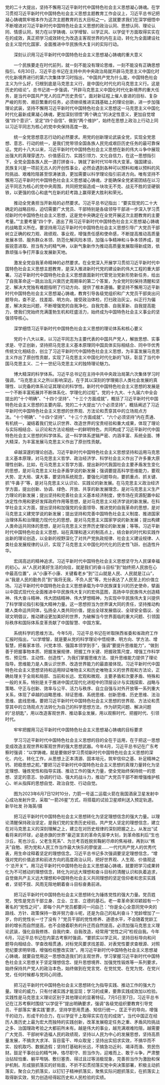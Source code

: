 党的二十大提出，坚持不懈用习近平新时代中国特色社会主义思想凝心铸魂。在学习贯彻习近平新时代中国特色社会主义思想主题教育工作会议上，习近平总书记把凝心铸魂筑牢根本作为这次主题教育的五大目标之一。这就要求我们在深学细悟中不断增进对习近平新时代中国特色社会主义思想的政治认同、思想认同、理论认同、情感认同，努力在以学铸魂、以学增智、以学正风、以学促干方面取得实实在在的成效，真正把学习成效转化为改造主客观世界的内在主动，转化为全面建设社会主义现代化国家、全面推进中华民族伟大复兴的实际行动。

　　深刻认识用习近平新时代中国特色社会主义思想凝心铸魂的重大意义

　　一个民族要走在时代前列，就一刻不能没有理论思维，一刻不能没有正确思想指引。6月30日，习近平总书记在主持中共中央政治局就开辟马克思主义中国化时代化新境界进行的第六次集体学习时指出，“中国共产党为什么能，中国特色社会主义为什么好，归根到底是马克思主义行，是中国化时代化的马克思主义行。这是历史的结论”。总书记进一步强调，“开辟马克思主义中国化时代化新境界的重大任务，是当代中国共产党人的庄严历史责任”。面对新征程上催人奋进的目标、复杂严峻的形势、艰巨繁重的任务，必须继续推进实践基础上的理论创新，进一步加强理论武装，坚持不懈用习近平新时代中国特色社会主义思想这一马克思主义中国化时代化最新成果凝心铸魂，更加深刻领悟“两个确立”的决定性意义，更加自觉增强“四个意识”、坚定“四个自信”、做到“两个维护”，始终在思想上政治上行动上同以习近平同志为核心的党中央保持高度一致。

　　统一全党思想意志行动的必然要求。用党的创新理论武装全党，实现全党思想、意志、行动的统一，是我们党带领全国各族人民完成艰巨历史任务的最可靠保证。党的十八大以来，习近平新时代中国特色社会主义思想在新的伟大斗争中展现出强大的真理穿透力、价值感召力、实践引领力、文化自信力，在这一思想指引下，全党全国各族人民一道打拼奋斗，铸就了新时代10年伟大变革。强国建设、民族复兴是一项前无古人的开创性事业，必然会遇到各种可以预料和难以预料的风险挑战、艰难险阻甚至惊涛骇浪，更加需要以科学理论指引前进方向。唯有坚持不懈用习近平新时代中国特色社会主义思想凝心铸魂，才能确保全党紧密团结在以习近平同志为核心的党中央周围，共同把党锻造成一块攻无不克、战无不胜的坚硬钢铁，以更强的信心和底气在新的赶考路上赢得更大胜利和荣光。

　　推动全党勇担当开新局的必然要求。习近平总书记指出：“要实现党的二十大确定的战略目标，迫切需要广大党员、干部特别是各级领导干部进一步深入学习贯彻新时代中国特色社会主义思想，这是党中央确定在全党开展这次主题教育的主要考量。”“主要考量”四个字，道出了用习近平新时代中国特色社会主义思想凝心铸魂的战略意义所在。要坚持用习近平新时代中国特色社会主义思想引导广大党员干部树立正确的权力观、政绩观、事业观，增强责任感和使命感，不断提高推动高质量发展本领、服务群众本领、防范化解风险本领，加强斗争精神和斗争本领养成，提振锐意进取、担当有为的精气神，以新气象新作为推动高质量发展取得新成效，依靠顽强斗争打开事业发展新天地。


　　激发全党自我革命精神的必然要求。在全党深入开展学习贯彻习近平新时代中国特色社会主义思想主题教育，是深入推进新时代党的建设新的伟大工程的重大部署。习近平新时代中国特色社会主义思想直面新时代管党治党新形势新任务，给出了自我革命这一跳出治乱兴衰历史周期率的第二个答案，为全党时刻保持清醒和坚定、解决大党独有难题指明了行动方向、提供了根本遵循。要坚持不懈用习近平新时代中国特色社会主义思想凝心铸魂，教育引导各级党组织和广大党员干部突出问题导向，查不足、找差距、明方向，接受政治体检，打扫政治灰尘，纠正行为偏差，解决突出问题，不断增强党的自我净化、自我完善、自我革新、自我提高能力，使我们党始终充满蓬勃生机和旺盛活力，始终成为中国特色社会主义事业的坚强领导核心。

　　深学细悟习近平新时代中国特色社会主义思想的理论体系和核心要义

　　党的十八大以来，以习近平同志为主要代表的中国共产党人，解放思想、实事求是、守正创新，坚持把马克思主义基本原理同中国具体实际相结合、同中华优秀传统文化相结合，创立了习近平新时代中国特色社会主义思想，为丰富发展马克思主义作出了原创性贡献，实现了马克思主义中国化时代化新的飞跃，彰显了当代中国马克思主义、二十一世纪马克思主义的独特理论魅力。

　　博大精深的科学体系。习近平总书记在主持中共中央政治局第六次集体学习时强调，“马克思主义之所以影响深远，在于其以深刻的学理揭示人类社会发展的真理性、以完备的体系论证其理论的科学性。新时代中国特色社会主义思想的发展是一个不断丰富拓展并不断体系化、学理化的过程”。党的十九大、十九届六中全会提出的“十个明确”、“十四个坚持”、“十三个方面成就”，概括了习近平新时代中国特色社会主义思想的主要内容。党的二十大提出“六个必须坚持”，概括阐述了习近平新时代中国特色社会主义思想的世界观、方法论和贯穿其中的立场观点方法。“十个明确”、“十四个坚持”、“十三个方面成就”、“六个必须坚持”内在贯通、有机统一，凝结着我们党认识世界、改造世界的宝贵经验和重大成果，体现了理论与实际相结合、认识论和方法论相统一的鲜明特色，共同构成了习近平新时代中国特色社会主义思想的科学体系。这一科学体系逻辑严密、内涵丰富、系统全面、博大精深，为丰富发展马克思主义作出了原创性贡献。

　　卓越深邃的理论创造。习近平新时代中国特色社会主义思想坚持和运用马克思主义基本原理，对马克思主义哲学、政治经济学、科学社会主义作出了许多重大原理性创新。比如，在马克思主义哲学方面，提出新时代我国社会主要矛盾发生变化的思想，是对马克思主义社会矛盾学说的新发展；强调要提高科学思维能力，要观大势、定大局、谋大事，要坚持系统观念，要强化问题导向，要抓重点、抓关键、抓“牛鼻子”等，是对马克思主义认识论、实践论的新发展。在马克思主义政治经济学方面，提出创新、协调、绿色、开放、共享的新发展理念，是对马克思主义生产力理论的新发展；提出坚持和完善社会主义基本经济制度，使市场在资源配置中起决定性作用和更好发挥政府作用等思想，是对马克思主义经济学说的新发展。在科学社会主义方面，提出坚持和加强党的全面领导、推进党的自我革命的思想，是对马克思主义建党学说的新发展；提出坚持和完善中国特色社会主义制度、推进国家治理体系和治理能力现代化的思想，是对马克思主义国家学说的新发展；提出构建人类命运共同体的思想，是对马克思主义世界历史理论的新发展；等等。习近平新时代中国特色社会主义思想，站在真理和道义的制高点上，结合新的时代和实践作出新的理论创造，以全新的视野深化了对共产党执政规律、社会主义建设规律、人类社会发展规律的认识，实现了马克思主义中国化时代化的历史性飞跃、创造性升华。

　　宏阔高远的精神追求。习近平新时代中国特色社会主义思想坚守为人民谋幸福的初心。从“人民对美好生活的向往，就是我们的奋斗目标”到“始终把人民放在心中最高位置”，从“小康不小康、关键看老乡”到“江山就是人民、人民就是江山”，从“我是人民的勤务员”到“我将无我，不负人民”等，充分表达了人民至上的价值立场。习近平新时代中国特色社会主义思想承载为中华民族谋复兴的历史使命，擘画以中国式现代化全面推进中华民族伟大复兴的宏伟蓝图，高扬中华民族伟大创造精神、伟大奋斗精神、伟大团结精神、伟大梦想精神，为实现中华民族伟大复兴提供了科学理论指引和强大精神力量。这一思想担当为世界谋大同的责任，坚持推动构建人类命运共同体，弘扬全人类共同价值，提出全球发展倡议、全球安全倡议、全球文明倡议，推动建设更加美好的世界，为破解当今世界面临的重大问题、引领国际秩序和国际体系变革贡献了中国智慧、中国方案。

　　系统科学的思维方法。今年5月，习近平总书记在听取陕西省委和省政府工作汇报时指出，“以学增智，就是要从党的科学理论中悟规律、明方向、学方法、增智慧，把看家本领、兴党本领、强国本领学到手”，强调“要提升思维能力”，“做到善于把握事物本质、把握发展规律、把握工作关键、把握政策尺度，增强工作科学性、预见性、主动性、创造性”，为我们掌握思维方法、提升思维能力提供了理论指导。思维能力是人类认识世界、改造世界能力的最直接体现。习近平新时代中国特色社会主义思想坚持和运用辩证唯物主义和历史唯物主义的世界观和方法论，正确处理关于全局和局部、当前和长远、宏观和微观、主要矛盾和次要矛盾、特殊和一般的关系，特别是关于推进中国式现代化进程中的顶层设计与实践探索、战略与策略、守正与创新、效率与公平、活力与秩序、自立自强与对外开放等一系列重大关系，体现了卓越的战略思维、辩证思维、系统思维、创新思维、历史思维、法治思维、底线思维。要把习近平新时代中国特色社会主义思想的世界观、方法论和贯穿其中的立场观点方法转化为自己的科学思想方法，作为研究问题、解决问题的“总钥匙”，用以改造客观世界、推动事业发展，用以观察时代、把握时代、引领时代。

　　牢牢把握用习近平新时代中国特色社会主义思想凝心铸魂的目标要求

　　学习习近平新时代中国特色社会主义思想的目的全在于运用，在于把这一思想变成改造主观世界和客观世界的强大思想武器。今年4月，习近平总书记在广东考察时强调：“以学铸魂，就是要做好学习贯彻新时代中国特色社会主义思想的深化、内化、转化工作，从思想上正本清源、固本培元，筑牢信仰之基、补足精神之钙、把稳思想之舵。”要把习近平新时代中国特色社会主义思想的真理力量转化为坚定理想、锤炼党性和指导实践、推动工作的强大力量，使全党始终保持统一的思想、坚定的意志、协调的行动、强大的战斗力，推动广大党员干部不断增强维护核心、听从指挥的思想自觉、政治自觉、行动自觉。



　　图为2023年6月7日12时10分，力箭一号遥二运载火箭在我国酒泉卫星发射中心成功发射升空，采取“一箭26星”方式，将搭载的试验卫星顺利送入预定轨道。 新华社发 孙海英/摄

　　把习近平新时代中国特色社会主义思想转化为坚定理想信念的强大力量。以理论清醒保持政治坚定，是我们党的宝贵历史经验。共产党人坚定的理想信念，建立在对马克思主义的深刻理解之上，建立在对历史规律的深刻把握之上。从发出“试看将来的环球，必是赤旗的世界”豪迈宣言的革命先驱李大钊，到革命胜利后“生也沙丘，死也沙丘，父老生死系”、为兰考百姓脱贫鞠躬尽瘁的焦裕禄，再到以“樵夫”自勉、把为党和人民工作当作最大快乐的廖俊波……一代代共产党人的优秀代表，用生命诠释着坚定的理想信念。习近平总书记多次强调要坚定理想信念，“增强对党的价值追求和前进方向的高度政治认同，把好世界观、人生观、价值观这个‘总开关’”。用习近平新时代中国特色社会主义思想凝心铸魂，就要把学习成果转化为不可撼动的理想信念，转化为对远大理想和奋斗目标的清醒认识和执着追求，自觉做共产主义远大理想和中国特色社会主义共同理想的坚定信仰者和忠实实践者，坚韧不拔、风雨无阻地朝着奋斗目标奋勇前进。

　　把习近平新时代中国特色社会主义思想转化为锤炼党性的强大力量。党员姓党，党性是党员干部立身、立业、立言、立德的基石。老一辈革命家邓颖超有一个著名的“党性之问”，即每个共产党员都要问一问自己：“你是全心全意同党中央的路线、方针、政策保持一致并努力奋斗呢，还是为自己的私利奋斗？党龄增加了一岁，你的党性长一寸了没有？”党员干部的党性修养、道德水平，不会随着党龄工龄的增长而自然提高，也不会随着职务的升迁而自然提高，必须加强马克思主义理论武装，强化自我修炼、自我约束、自我改造，经常用“党性之问”检视自我。今年6月，习近平总书记在内蒙古考察时强调，“要抓实以学正风，坚持目标导向和问题导向相结合、学查改相贯通，对标党风要求找差距、对表党性要求查根源、对照党纪要求明举措，增强检视整改实效”。用习近平新时代中国特色社会主义思想凝心铸魂，就要自觉用这一思想改造我们的主观世界，学习掌握习近平新时代中国特色社会主义思想关于坚定理想信念、提升思想境界、加强党性锻炼等一系列要求，始终保持共产党人的政治本色，始终做到在党言党、在党忧党、在党为党、在党兴党，任何时候都与党同心同德。

　　把习近平新时代中国特色社会主义思想转化为指导实践、推动工作的强大力量。理论的威力，只有付诸实践才能显现；学习的成果，要靠实践成效加以检验。实践性是马克思主义理论区别于其他理论的显著特征。7月5日至7日，习近平总书记在江苏考察时围绕“以学促干”提出明确要求，强调“各级党组织要教育引导党员、干部落实‘重实践’要求，坚持学思用贯通、知信行统一，匡正干的导向，增强干的动力，形成干的合力，在以学促干上取得实实在在的成效”。当代中国正在经历人类历史上最为宏大而独特的实践创新，改革发展稳定任务之重、矛盾风险挑战之多、治国理政考验之大都前所未有。越是伟大的事业，越充满艰难险阻，越需要广大党员、干部树牢造福人民的政绩观，坚持以人民为中心的发展思想，坚持高质量发展，不搞贪大求洋、盲目蛮干、哗众取宠；坚持出实招求实效，不搞华而不实、投机取巧、数据造假；坚持打基础利长远，不搞急功近利、竭泽而渔、劳民伤财。鼓足干事创业的精气神，恪尽职守、担当作为，迎难而上、敢于斗争，严肃整治拈轻怕重、躺平甩锅、敷衍塞责、得过且过等消极现象，完善担当作为激励和保护机制。形成狠抓落实的好局面，不折不扣贯彻落实党中央决策部署，积极主动抓落实，聚合众力抓落实，以钉钉子精神抓落实，聚焦实际问题抓落实，在抓落实上取得新实效，努力创造经得起历史和人民检验的实绩。